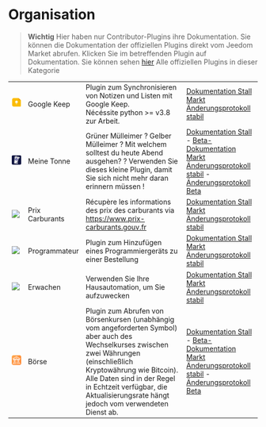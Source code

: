 
# Organisation


>**Wichtig**
>Hier haben nur Contributor-Plugins ihre Dokumentation. Sie können die Dokumentation der offiziellen Plugins direkt vom Jeedom Market abrufen. Klicken Sie im betreffenden Plugin auf Dokumentation.
>Sie können sehen [hier](https://market.jeedom.com/index.php?v=d&p=market&type=plugin&categorie=organization) Alle offiziellen Plugins in dieser Kategorie


| | | | |
|--- | --- | --- | ---|
|<img src="gkeep/gkeep_icon.png" class="pluginLogo" width="100" />|Google Keep|Plugin zum Synchronisieren von Notizen und Listen mit Google Keep.</br>Nécéssite python >= v3.8 zur Arbeit.|[Dokumentation Stall](https://flobul-domotique.fr/presentation-et-documentation-du-plugin-google-keep-pour-jeedom/)<br/>[Markt](https://market.jeedom.com/index.php?v=d&p=market_display&id=4423)<br/>[Änderungsprotokoll stabil](https://flobul-domotique.fr/liste-des-versions-du-plugin-google-keep-pour-jeedom/)|
|<img src="mybin/mybin_icon.png" class="pluginLogo" width="100" />|Meine Tonne|Grüner Mülleimer ? Gelber Mülleimer ? Mit welchem solltest du heute Abend ausgehen? ? Verwenden Sie dieses kleine Plugin, damit Sie sich nicht mehr daran erinnern müssen ! |[Dokumentation Stall](https://tomitomas.github.io/jeedom_doc/MyBin/de_DE/) - [Beta-Dokumentation](https://tomitomas.github.io/jeedom_doc/MyBin/de_DE/)<br/>[Markt](https://market.jeedom.com/index.php?v=d&p=market_display&id=4125)<br/>[Änderungsprotokoll stabil](https://tomitomas.github.io/jeedom_doc/MyBin/de_DE/changelog) - [Änderungsprotokoll Beta](https://tomitomas.github.io/jeedom_doc/MyBin/de_DE/changelog_beta)|
|<img src="prixcarburants/prixcarburants_icon.png" class="pluginLogo" width="100" />|Prix Carburants|Récupère les informations des prix des carburants via https://www.prix-carburants.gouv.fr|[Dokumentation Stall](https://floman321.github.io/prixcarburants/de_DE/)<br/>[Markt](https://market.jeedom.com/index.php?v=d&p=market_display&id=3984)<br/>[Änderungsprotokoll stabil](https://floman321.github.io/prixcarburants/de_DE/changelog)|
|<img src="programmateur/programmateur_icon.png" class="pluginLogo" width="100" />|Programmateur|Plugin zum Hinzufügen eines Programmiergeräts zu einer Bestellung|[Dokumentation Stall](https://caelion.github.io/jeedom-plugins-documentation/Programmateur/de_DE/)<br/>[Markt](https://market.jeedom.com/index.php?v=d&p=market_display&id=3942)<br/>[Änderungsprotokoll stabil](https://caelion.github.io/jeedom-plugins-documentation/Programmateur/de_DE/changelog)|
|<img src="reveil/reveil_icon.png" class="pluginLogo" width="100" />|Erwachen|Verwenden Sie Ihre Hausautomation, um Sie aufzuwecken|[Dokumentation Stall](https://mika-nt28.github.io/Documentations/reveil/de_DE/)<br/>[Markt](https://market.jeedom.com/index.php?v=d&p=market_display&id=2775)<br/>[Änderungsprotokoll stabil](https://mika-nt28.github.io/Documentations/reveil/de_DE/changelog)|
|<img src="stockexchange/stockexchange_icon.png" class="pluginLogo" width="100" />|Börse|Plugin zum Abrufen von Börsenkursen (unabhängig vom angeforderten Symbol) aber auch des Wechselkurses zwischen zwei Währungen (einschließlich Kryptowährung wie Bitcoin). Alle Daten sind in der Regel in Echtzeit verfügbar, die Aktualisierungsrate hängt jedoch vom verwendeten Dienst ab.|[Dokumentation Stall](https://mips2648.github.io/jeedom-plugins-docs/stockexchange/de_DE/) - [Beta-Dokumentation](https://mips2648.github.io/jeedom-plugins-docs/stockexchange/de_DE/)<br/>[Markt](https://market.jeedom.com/index.php?v=d&p=market_display&id=3841)<br/>[Änderungsprotokoll stabil](https://mips2648.github.io/jeedom-plugins-docs/stockexchange/de_DE/changelog) - [Änderungsprotokoll Beta](https://mips2648.github.io/jeedom-plugins-docs/stockexchange/de_DE/changelog)|
